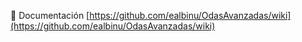 📄 Documentación [https://github.com/ealbinu/OdasAvanzadas/wiki](https://github.com/ealbinu/OdasAvanzadas/wiki)